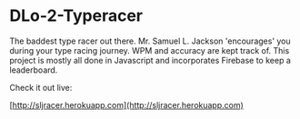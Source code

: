 DLo-2-Typeracer
===============
The baddest type racer out there. Mr. Samuel L. Jackson 'encourages' you during your type racing journey. WPM and accuracy are kept track of. This project is mostly all done in Javascript and incorporates Firebase to keep a leaderboard.

Check it out live:

[http://sljracer.herokuapp.com](http://sljracer.herokuapp.com)

